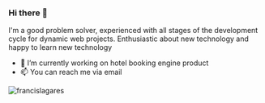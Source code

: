 ### Hi there 👋
I'm a good problem solver, experienced with all stages of the development cycle for dynamic web projects. Enthusiastic about new technology and happy to learn new technology

- 🔭 I’m currently working on hotel booking engine product
- 📫 You can reach me via email

<a>
<img align="left" src="https://github-readme-stats.vercel.app/api/top-langs/?username=rc4dayyan&theme=dark&hide=html,dockerfile" alt="francislagares" />
</a>
<!--
**rc4dayyan/rc4dayyan** is a ✨ _special_ ✨ repository because its `README.md` (this file) appears on your GitHub profile.

Here are some ideas to get you started:

- 🔭 I’m currently working on ...
- 🌱 I’m currently learning ...
- 👯 I’m looking to collaborate on ...
- 🤔 I’m looking for help with ...
- 💬 Ask me about ...
- 📫 How to reach me: ...
- 😄 Pronouns: ...
- ⚡ Fun fact: ...
-->
